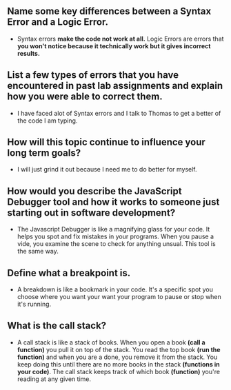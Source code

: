 ## Name some key differences between a Syntax Error and a Logic Error.
- Syntax errors **make the code not work at all.** Logic Errors are errors that **you won't notice because it technically work but it gives incorrect results.**
  
## List a few types of errors that you have encountered in past lab assignments and explain how you were able to correct them.
- I have faced alot of Syntax errors and I talk to Thomas to get a better of the code I am typing. 
## How will this topic continue to influence your long term goals?
- I will just grind it out because I need me to do better for myself. 
## How would you describe the JavaScript Debugger tool and how it works to someone just starting out in software development?
- The Javascript Debugger is like a magnifying glass for your code. It helps you spot and fix mistakes in your programs. When you pause a vide, you examine the scene to check for anything unsual. This tool is the same way. 
## Define what a breakpoint is.
- A breakdown is like a bookmark in your code. It's a specific spot you choose where you want your want your program to pause or stop when it's running. 

## What is the call stack?
- A call stack is like a stack of books. When you open a book **(call a function)** you pull it on top of the stack. You read the top book **(run the function)** and when you are a done, you remove it from the stack. You keep doing this until there are no more books in the stack **(functions in your code)**. The call stack keeps track of which book **(function)** you're reading at any given time. 


